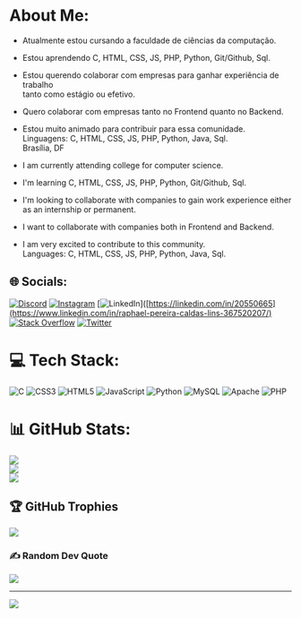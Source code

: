 # About Me:

- Atualmente estou cursando a faculdade de ciências da computação. <br> 
- Estou aprendendo C, HTML, CSS, JS, PHP, Python, Git/Github, Sql. <br> 
- Estou querendo colaborar com empresas para ganhar experiência de trabalho <br>tanto como estágio ou efetivo. <br>
- Quero colaborar com empresas tanto no Frontend quanto no Backend. <br> 
- Estou muito animado para contribuir para essa comunidade.<br> Linguagens: C, HTML, CSS, JS, PHP, Python, Java, Sql.<br>Brasília, DF

- I am currently attending college for computer science. <br>
- I'm learning C, HTML, CSS, JS, PHP, Python, Git/Github, Sql. <br>
- I'm looking to collaborate with companies to gain work experience
either as an internship or permanent. <br>
- I want to collaborate with companies both in Frontend and Backend. <br>
- I am very excited to contribute to this community. <br>
Languages: C, HTML, CSS, JS, PHP, Python, Java, Sql.


## 🌐 Socials:
[![Discord](https://img.shields.io/badge/Discord-%237289DA.svg?logo=discord&logoColor=white)](htttps://discord.gg/Raphaellins#4205) [![Instagram](https://img.shields.io/badge/Instagram-%23E4405F.svg?logo=Instagram&logoColor=white)](https://instagram.com/o_raphalins) [![LinkedIn](https://img.shields.io/badge/LinkedIn-%230077B5.svg?logo=linkedin&logoColor=white)]([https://linkedin.com/in/20550665](https://www.linkedin.com/in/raphael-pereira-caldas-lins-367520207/) [![Stack Overflow](https://img.shields.io/badge/-Stackoverflow-FE7A16?logo=stack-overflow&logoColor=white)](https://stackoverflow.com/users/20550665) [![Twitter](https://img.shields.io/badge/Twitter-%231DA1F2.svg?logo=Twitter&logoColor=white)](https://twitter.com/Raphaellins_) 

# 💻 Tech Stack:
![C](https://img.shields.io/badge/c-%2300599C.svg?style=flat&logo=c&logoColor=white) ![CSS3](https://img.shields.io/badge/css3-%231572B6.svg?style=flat&logo=css3&logoColor=white) ![HTML5](https://img.shields.io/badge/html5-%23E34F26.svg?style=flat&logo=html5&logoColor=white) ![JavaScript](https://img.shields.io/badge/javascript-%23323330.svg?style=flat&logo=javascript&logoColor=%23F7DF1E) ![Python](https://img.shields.io/badge/python-3670A0?style=flat&logo=python&logoColor=ffdd54) ![MySQL](https://img.shields.io/badge/mysql-%2300f.svg?style=flat&logo=mysql&logoColor=white) ![Apache](https://img.shields.io/badge/apache-%23D42029.svg?style=flat&logo=apache&logoColor=white) ![PHP](https://img.shields.io/badge/php-%23777BB4.svg?style=flat&logo=php&logoColor=white)
# 📊 GitHub Stats:
![](https://github-readme-stats.vercel.app/api?username=RaphaelLins6&theme=gruvbox&hide_border=true&include_all_commits=true&count_private=true)<br/>
![](https://github-readme-streak-stats.herokuapp.com/?user=RaphaelLins6&theme=gruvbox&hide_border=true)<br/>
![](https://github-readme-stats.vercel.app/api/top-langs/?username=RaphaelLins6&theme=gruvbox&hide_border=true&include_all_commits=true&count_private=true&layout=compact)

## 🏆 GitHub Trophies
![](https://github-profile-trophy.vercel.app/?username=RaphaelLins6&theme=radical&no-frame=true&no-bg=true&margin-w=4)

### ✍️ Random Dev Quote
![](https://quotes-github-readme.vercel.app/api?type=horizontal&theme=radical)

---
[![](https://visitcount.itsvg.in/api?id=RaphaelLins6&icon=8&color=7)](https://visitcount.itsvg.in)

<!-- Proudly created with GPRM ( https://gprm.itsvg.in ) -->
